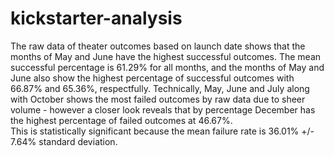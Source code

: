 # kickstarter-analysis
The raw data of theater outcomes based on launch date shows that the months of May and June have the highest successful outcomes.
The mean successful percentage is 61.29% for all months, and the months of May and June also show the highest percentage of successful outcomes with 66.87% and 65.36%, respectfully.
Technically, May, June and July along with October shows the most failed outcomes by raw data due to sheer volume - however a closer look reveals that by percentage December has the highest percentage of failed outcomes at 46.67%.  
This is statistically significant because the mean failure rate is 36.01% +/- 7.64% standard deviation.
